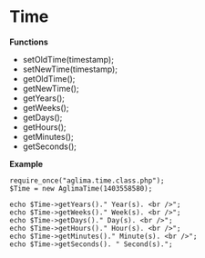 Time
===========
<b>Functions</b>
<ul>
  <li>setOldTime(timestamp);</li>
  <li>setNewTime(timestamp);</li>
  <li>getOldTime();</li>
  <li>getNewTime();</li>
  <li>getYears();</li>
  <li>getWeeks();</li>
  <li>getDays();</li>
  <li>getHours();</li>
  <li>getMinutes();</li>
  <li>getSeconds();</li>
</ul>
<b>Example</b>

	require_once("aglima.time.class.php");
	$Time = new AglimaTime(1403558580);
	
	echo $Time->getYears()." Year(s). <br />";
	echo $Time->getWeeks()." Week(s). <br />";
	echo $Time->getDays()." Day(s). <br />";
	echo $Time->getHours()." Hour(s). <br />";
	echo $Time->getMinutes()." Minute(s). <br />";
	echo $Time->getSeconds(). " Second(s).";
